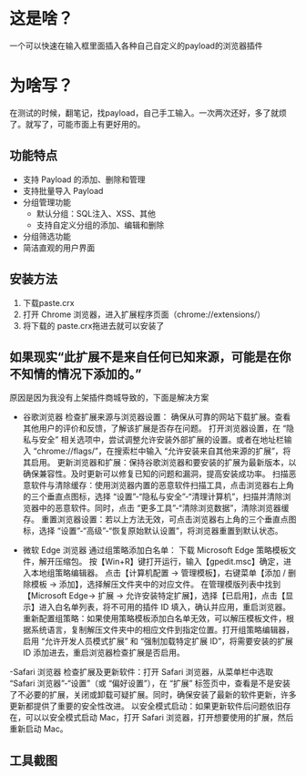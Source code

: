 # 这是啥？

一个可以快速在输入框里面插入各种自己自定义的payload的浏览器插件

# 为啥写？

在测试的时候，翻笔记，找payload，自己手工输入。一次两次还好，多了就烦了。就写了，可能市面上有更好用的。

## 功能特点

- 支持 Payload 的添加、删除和管理
- 支持批量导入 Payload
- 分组管理功能
  - 默认分组：SQL注入、XSS、其他
  - 支持自定义分组的添加、编辑和删除
- 分组筛选功能
- 简洁直观的用户界面

## 安装方法

1. 下载paste.crx
2. 打开 Chrome 浏览器，进入扩展程序页面（chrome://extensions/）
3. 将下载的 paste.crx拖进去就可以安装了

## 如果现实“此扩展不是来自任何已知来源，可能是在你不知情的情况下添加的。”
原因是因为我没有上架插件商城导致的，下面是解决方案
- 谷歌浏览器
检查扩展来源与浏览器设置：
确保从可靠的网站下载扩展。查看其他用户的评价和反馈，了解该扩展是否存在问题。
打开浏览器设置，在 “隐私与安全” 相关选项中，尝试调整允许安装外部扩展的设置。或者在地址栏输入 “chrome://flags/”，在搜索栏中输入 “允许安装来自其他来源的扩展”，将其启用。
更新浏览器和扩展：保持谷歌浏览器和要安装的扩展为最新版本，以确保兼容性。及时更新可以修复已知的问题和漏洞，提高安装成功率。
扫描恶意软件与清除缓存：使用浏览器内置的恶意软件扫描工具，点击浏览器右上角的三个垂直点图标，选择 “设置”-“隐私与安全”-“清理计算机”，扫描并清除浏览器中的恶意软件。同时，点击 “更多工具”-“清除浏览数据”，清除浏览器缓存。
重置浏览器设置：若以上方法无效，可点击浏览器右上角的三个垂直点图标，选择 “设置”-“高级”-“恢复原始默认设置”，将浏览器重置到默认状态。

- 微软 Edge 浏览器
通过组策略添加白名单：
下载 Microsoft Edge 策略模板文件，解开压缩包。
按【Win+R】键打开运行，输入【gpedit.msc】确定，进入本地组策略编辑器。
点击【计算机配置 -> 管理模板】，右键菜单【添加 / 删除模板 -> 添加】，选择解压文件夹中的对应文件。
在管理模版列表中找到【Microsoft Edge-> 扩展 -> 允许安装特定扩展】，选择【已启用】，点击【显示】进入白名单列表，将不可用的插件 ID 填入，确认并应用，重启浏览器。
重新配置组策略：如果使用策略模板添加白名单无效，可以解压模板文件，根据系统语言，复制解压文件夹中的相应文件到指定位置。打开组策略编辑器，启用 “允许开发人员模式扩展” 和 “强制加载特定扩展 ID”，将需要安装的扩展 ID 添加进去，重启浏览器检查扩展是否启用。

-Safari 浏览器
检查扩展及更新软件：打开 Safari 浏览器，从菜单栏中选取 “Safari 浏览器”-“设置”（或 “偏好设置”），在 “扩展” 标签页中，查看是不是安装了不必要的扩展，关闭或卸载可疑扩展。同时，确保安装了最新的软件更新，许多更新都提供了重要的安全性改进。
以安全模式启动：如果更新软件后问题依旧存在，可以以安全模式启动 Mac，打开 Safari 浏览器，打开想要使用的扩展，然后重新启动 Mac。

## 工具截图
